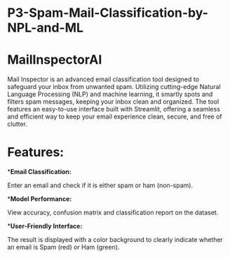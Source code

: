 # P3-Spam-Mail-Classification-by-NPL-and-ML
# MailInspectorAI
<p>Mail Inspector is an advanced email classification tool designed to safeguard your inbox from unwanted spam. Utilizing cutting-edge Natural Language Processing (NLP) and machine learning, it smartly spots and filters spam messages, keeping your inbox clean and organized. The tool features an easy-to-use interface built with Streamlit, offering a seamless and efficient way to keep your email experience clean, secure, and free of clutter.</p>

<h1>Features: </h1>

*<b>Email Classification: </b><p>Enter an email and check if it is either spam or ham (non-spam).</p>
*<b>Model Performance: </b><p>View accuracy, confusion matrix and classification report on the dataset.</p>
*<b>User-Friendly Interface: </b><p>The result is displayed with a color background to clearly indicate whether an email is Spam (red) or Ham (green).</p>
